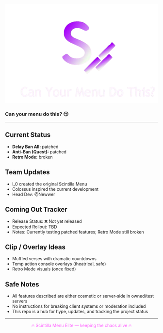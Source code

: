 <p align="center">
  <img src="GetScintillaOrDie.png" alt="SCINTILLA" width="600"/>
</p>

### Can your menu do this? 😏

---

## Current Status
- **Delay Ban All:** patched
- **Anti-Ban (Quest):** patched
- **Retro Mode:** broken

## Team Updates
- l_0 created the original Scintilla Menu
- Colossus inspired the current development
- Head Dev: @Newwer

## Coming Out Tracker
- Release Status: ❌ Not yet released
- Expected Rollout: TBD
- Notes: Currently testing patched features; Retro Mode still broken

## Clip / Overlay Ideas
- Muffled verses with dramatic countdowns
- Temp action console overlays (theatrical, safe)
- Retro Mode visuals (once fixed)

## Safe Notes
- All features described are either cosmetic or server-side in owned/test servers
- No instructions for breaking client systems or moderation included
- This repo is a hub for hype, updates, and tracking the project status

---

<p style="color:#ff66ff; text-align:center;">
🔥 Scintilla Menu Elite — keeping the chaos alive 🔥
</p>
